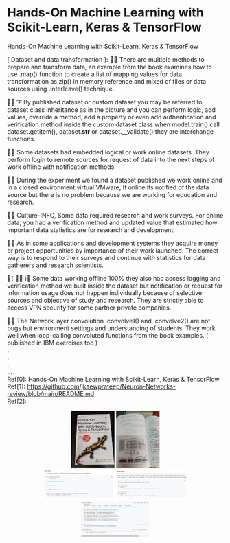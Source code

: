 # Hands-On Machine Learning with Scikit-Learn, Keras & TensorFlow
Hands-On Machine Learning with Scikit-Learn, Keras & TensorFlow

[ Dataset and data transformation  ]: 🧸💬 There are multiple methods to prepare and transform data, an example from the book examines how to use .map() function to create a list of mapping values for data transformation as zip() in memory reference and mixed of files or data sources using .interleave() technique. </br>

🐑💬 ➰  By published dataset or custom dataset you may be referred to dataset class inheritance as in the picture and you can perform logic, add values, override a method, add a property or even add authentication and verification method inside the custom dataset class when model.train() call dataset.getitem(), dataset.__str__ or dataset.__validate() they are interchange functions. </br>

🐐💬 Some datasets had embedded logical or work online datasets. They perform login to remote sources for request of data into the next steps of work offline with notification methods. </br>

🤠💬 During the experiment we found a dataset published we work online and in a closed environment virtual VMware, It online its notified of the data source but there is no problem because we are working for education and research. </br>

🐯💬 Culture-INFO, Some data required research and work surveys. For online data, you had a verification method and updated value that estimated how important data statistics are for research and development. </br>

🦤💬 As in some applications and development systems they acquire money or project opportunities by importance of their work launched. The correct way is to respond to their surveys and continue with statistics for data gatherers and research scientists. </br>

💃( 👩‍🏫 )💬  Some data working offline 100% they also had access logging and verification method we built inside the dataset but notification or request for information usage does not happen individually because of selective sources and objective of study and research. They are strictly able to access VPN security for some partner private companies. </br>

🦁💬 The Network layer convolution .convolve1() and .convolve2() are not bugs but environment settings and understanding of students. They work well when loop-calling convoluted functions from the book examples. ( published in IBM exercises too ) </br>
. </br>
. </br>
. </br>
... </br>
Ref[0]: Hands-On Machine Learning with Scikit-Learn, Keras & TensorFlow </br>
Ref[1]: https://github.com/jkaewprateep/Neuron-Networks-review/blob/main/README.md </br>
Ref[2]:  </br>

<p align="center" width="100%">
    <img width="20%" src="https://github.com/jkaewprateep/Reading-notes/blob/main/0118.jpg"> 
    <img width="20%" src="https://github.com/jkaewprateep/Reading-notes/blob/main/0119.jpg"> </br>
    <img width="33%" src="https://github.com/jkaewprateep/Reading-notes/blob/main/0120.jpg"> 
    <img width="33%" src="https://github.com/jkaewprateep/Reading-notes/blob/main/0121.jpg"> 
    <img width="33%" src="https://github.com/jkaewprateep/Reading-notes/blob/main/0122.jpg"> 
</p>
